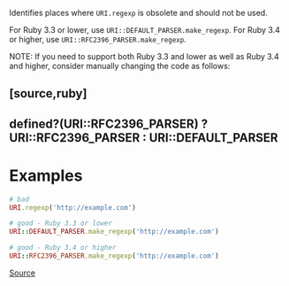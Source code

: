 
Identifies places where `URI.regexp` is obsolete and should not be used.

For Ruby 3.3 or lower, use `URI::DEFAULT_PARSER.make_regexp`.
For Ruby 3.4 or higher, use `URI::RFC2396_PARSER.make_regexp`.

NOTE: If you need to support both Ruby 3.3 and lower as well as Ruby 3.4 and higher,
consider manually changing the code as follows:

[source,ruby]
----
defined?(URI::RFC2396_PARSER) ? URI::RFC2396_PARSER : URI::DEFAULT_PARSER
----

# Examples

```ruby
# bad
URI.regexp('http://example.com')

# good - Ruby 3.3 or lower
URI::DEFAULT_PARSER.make_regexp('http://example.com')

# good - Ruby 3.4 or higher
URI::RFC2396_PARSER.make_regexp('http://example.com')
```

[Source](http://www.rubydoc.info/gems/rubocop/RuboCop/Cop/Lint/UriRegexp)